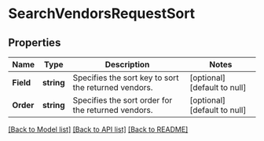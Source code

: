 # SearchVendorsRequestSort

## Properties
Name | Type | Description | Notes
------------ | ------------- | ------------- | -------------
**Field** | **string** | Specifies the sort key to sort the returned vendors. | [optional] [default to null]
**Order** | **string** | Specifies the sort order for the returned vendors. | [optional] [default to null]

[[Back to Model list]](../README.md#documentation-for-models) [[Back to API list]](../README.md#documentation-for-api-endpoints) [[Back to README]](../README.md)

